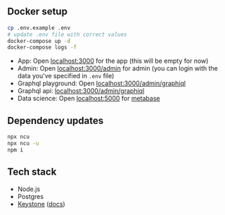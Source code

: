 ## Docker setup

```sh
cp .env.example .env
# update .env file with correct values
docker-compose up -d
docker-compose logs -f
```

- App: Open [localhost:3000](http://localhost:3000) for the app (this will be empty for now)
- Admin: Open [localhost:3000/admin](http://localhost:3000/admin) for admin (you can login with the data you've specified in `.env` file)
- Graphql playground: Open [localhost:3000/admin/graphiql](http://localhost:3000/admin/graphiql)
- Graphql api: [localhost:3000/admin/graphiql](http://localhost:3000/admin/api)
- Data science: Open [localhost:5000](http://localhost:5000) for [metabase](https://www.metabase.com/)

## Dependency updates

```sh
npx ncu
npx ncu -u
npm i
```

## Tech stack

- Node.js
- Postgres
- [Keystone](https://github.com/keystonejs/keystone) ([docs](https://www.keystonejs.com/))
